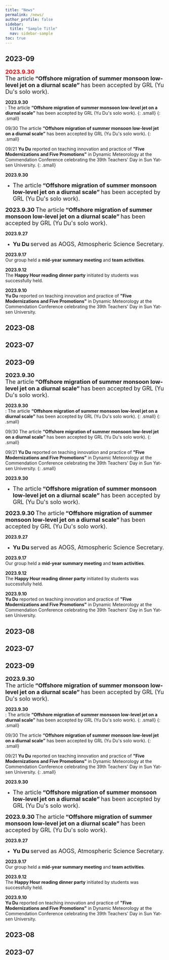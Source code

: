 ```yaml
---
title: "News"
permalink: /news/
author_profile: false
sidebar:
  title: "Sample Title"
  nav: sidebar-sample
toc: true
---
```


## 2023-09

**<font color="red" size=4>2023.9.30</font>**  
<font size=4>The article</font> **<font size=4>“Offshore migration of summer monsoon low-level jet on a diurnal scale”</font>** <font size=4>has been accepted by GRL (Yu Du's solo work).</font>

**2023.9.30**  
: The article **“Offshore migration of summer monsoon low-level jet on a diurnal scale”** has been accepted by GRL (Yu Du's solo work).
{: .small}
{: .small}

09/30  The article **“Offshore migration of summer monsoon low-level jet on a diurnal scale”** has been accepted by GRL (Yu Du's solo work).
{: .small}

09/21  **Yu Du** reported on teaching innovation and practice of **"Five Modernizations and Five Promotions"** in Dynamic Meteorology at the Commendation Conference celebrating the 39th Teachers' Day in Sun Yat-sen University.
{: .small}

**2023.9.30**  
* <font size=4>The article</font> **<font size=4>“Offshore migration of summer monsoon low-level jet on a diurnal scale”</font>** <font size=4>has been accepted by GRL (Yu Du's solo work).</font>

**<font size=4>2023.9.30</font>**
<font size=4>The article</font> **<font size=4>“Offshore migration of summer monsoon low-level jet on a diurnal scale”</font>** <font size=4>has been accepted by GRL (Yu Du's solo work).</font>

**2023.9.27**  
* **<font size=4>Yu Du</font>** <font size=4>served as AOGS, Atmospheric Science Secretary.</font>

**2023.9.17**  
Our group held a **mid-year summary meeting** and **team activities**.

**2023.9.12**  
The **Happy Hour reading dinner party** initiated by students was successfully held.

**2023.9.10**  
**Yu Du** reported on teaching innovation and practice of **"Five Modernizations and Five Promotions"** in Dynamic Meteorology at the Commendation Conference celebrating the 39th Teachers' Day in Sun Yat-sen University.

## 2023-08

## 2023-07

## 2023-09

**<font size=4>2023.9.30</font>**  
<font size=4>The article</font> **<font size=4>“Offshore migration of summer monsoon low-level jet on a diurnal scale”</font>** <font size=4>has been accepted by GRL (Yu Du's solo work).</font>

**2023.9.30**  
: The article **“Offshore migration of summer monsoon low-level jet on a diurnal scale”** has been accepted by GRL (Yu Du's solo work).
{: .small}
{: .small}

09/30  The article **“Offshore migration of summer monsoon low-level jet on a diurnal scale”** has been accepted by GRL (Yu Du's solo work).
{: .small}

09/21  **Yu Du** reported on teaching innovation and practice of **"Five Modernizations and Five Promotions"** in Dynamic Meteorology at the Commendation Conference celebrating the 39th Teachers' Day in Sun Yat-sen University.
{: .small}

**2023.9.30**  
* <font size=4>The article</font> **<font size=4>“Offshore migration of summer monsoon low-level jet on a diurnal scale”</font>** <font size=4>has been accepted by GRL (Yu Du's solo work).</font>

**<font size=4>2023.9.30</font>**
<font size=4>The article</font> **<font size=4>“Offshore migration of summer monsoon low-level jet on a diurnal scale”</font>** <font size=4>has been accepted by GRL (Yu Du's solo work).</font>

**2023.9.27**  
* **<font size=4>Yu Du</font>** <font size=4>served as AOGS, Atmospheric Science Secretary.</font>

**2023.9.17**  
Our group held a **mid-year summary meeting** and **team activities**.

**2023.9.12**  
The **Happy Hour reading dinner party** initiated by students was successfully held.

**2023.9.10**  
**Yu Du** reported on teaching innovation and practice of **"Five Modernizations and Five Promotions"** in Dynamic Meteorology at the Commendation Conference celebrating the 39th Teachers' Day in Sun Yat-sen University.

## 2023-08

## 2023-07

## 2023-09

**<font size=4>2023.9.30</font>**  
<font size=4>The article</font> **<font size=4>“Offshore migration of summer monsoon low-level jet on a diurnal scale”</font>** <font size=4>has been accepted by GRL (Yu Du's solo work).</font>

**2023.9.30**  
: The article **“Offshore migration of summer monsoon low-level jet on a diurnal scale”** has been accepted by GRL (Yu Du's solo work).
{: .small}
{: .small}

09/30  The article **“Offshore migration of summer monsoon low-level jet on a diurnal scale”** has been accepted by GRL (Yu Du's solo work).
{: .small}

09/21  **Yu Du** reported on teaching innovation and practice of **"Five Modernizations and Five Promotions"** in Dynamic Meteorology at the Commendation Conference celebrating the 39th Teachers' Day in Sun Yat-sen University.
{: .small}

**2023.9.30**  
* <font size=4>The article</font> **<font size=4>“Offshore migration of summer monsoon low-level jet on a diurnal scale”</font>** <font size=4>has been accepted by GRL (Yu Du's solo work).</font>

**<font size=4>2023.9.30</font>**
<font size=4>The article</font> **<font size=4>“Offshore migration of summer monsoon low-level jet on a diurnal scale”</font>** <font size=4>has been accepted by GRL (Yu Du's solo work).</font>

**2023.9.27**  
* **<font size=4>Yu Du</font>** <font size=4>served as AOGS, Atmospheric Science Secretary.</font>

**2023.9.17**  
Our group held a **mid-year summary meeting** and **team activities**.

**2023.9.12**  
The **Happy Hour reading dinner party** initiated by students was successfully held.

**2023.9.10**  
**Yu Du** reported on teaching innovation and practice of **"Five Modernizations and Five Promotions"** in Dynamic Meteorology at the Commendation Conference celebrating the 39th Teachers' Day in Sun Yat-sen University.

## 2023-08

## 2023-07